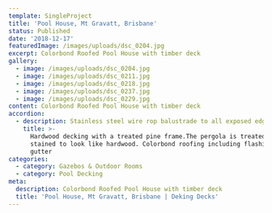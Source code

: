 ```yaml
---
template: SingleProject
title: 'Pool House, Mt Gravatt, Brisbane'
status: Published
date: '2018-12-17'
featuredImage: /images/uploads/dsc_0204.jpg
excerpt: Colorbond Roofed Pool House with timber deck
gallery:
  - image: /images/uploads/dsc_0204.jpg
  - image: /images/uploads/dsc_0211.jpg
  - image: /images/uploads/dsc_0218.jpg
  - image: /images/uploads/dsc_0237.jpg
  - image: /images/uploads/dsc_0229.jpg
content: Colorbond Roofed Pool House with timber deck
accordion:
  - description: Stainless steel wire rop balustrade to all exposed edges of the deck
    title: >-
      Hardwood decking with a treated pine frame.The pergola is treated pine and
      stained to look like hardwood. Colorbond roofing including flashings and
      gutter
categories:
  - category: Gazebos & Outdoor Rooms
  - category: Pool Decking
meta:
  description: Colorbond Roofed Pool House with timber deck
  title: 'Pool House, Mt Gravatt, Brisbane | Deking Decks'
---
```



